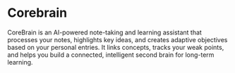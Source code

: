 # Corebrain
CoreBrain is an AI-powered note-taking and learning assistant that processes your notes, highlights key ideas, and creates adaptive objectives based on your personal entries. It links concepts, tracks your weak points, and helps you build a connected, intelligent second brain for long-term learning.
